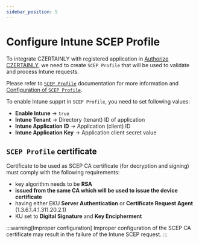 ```yaml
---
sidebar_position: 5
---
```


# Configure Intune SCEP Profile

To integrate CZERTAINLY with registered application in [Authorize CZERTAINLY](./authorize-czertainly.md), we need to create `SCEP Profile` that will be used to validate and process Intune requests.

Please refer to [`SCEP Profile`](../../protocols/scep/scep-profile.md) documentation for more information and [Configuration of `SCEP Profile`](../../protocols/scep/enable-scep-ra-profile.md#configuration-of-scep-profile).

To enable Intune supprt in `SCEP Profile`, you need to set following values:
- **Enable Intune** -> `true`
- **Intune Tenant** -> Directory (tenant) ID of application
- **Intune Application ID** -> Application (client) ID
- **Intune Application Key** -> Application client secret value

## `SCEP Profile` certificate

Certificate to be used as SCEP CA certificate (for decryption and signing) must comply with the following requirements:
- key algorithm needs to be **RSA**
- **issued from the same CA which will be used to issue the device certificate**
- having either EKU **Server Authentication** or **Certificate Request Agent** (1.3.6.1.4.1.311.20.2.1)
- KU set to **Digital Signature** and **Key Encipherment**

:::warning[Improper configuration]
Improper configuration of the SCEP CA certificate may result in the failure of the Intune SCEP request.
:::

